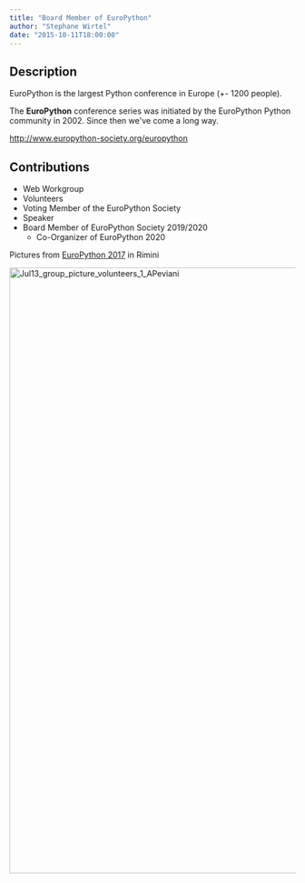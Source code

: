 ```yaml
---
title: "Board Member of EuroPython"
author: "Stephane Wirtel"
date: "2015-10-11T18:00:00"
---
```


## Description

EuroPython is the largest Python conference in Europe (+- 1200 people).

The **EuroPython** conference series was initiated by the EuroPython Python
community in 2002. Since then we've come a long way.

http://www.europython-society.org/europython

## Contributions

* Web Workgroup
* Volunteers
* Voting Member of the EuroPython Society
* Speaker
* Board Member of EuroPython Society 2019/2020
  * Co-Organizer of EuroPython 2020

Pictures from [EuroPython 2017](https://ep2017.europython.eu) in Rimini

<a data-flickr-embed="true" data-header="true" data-context="true"  href="https://www.flickr.com/photos/photogenicgreen/35921860090/in/pool-europython17/" title="Jul13_group_picture_volunteers_1_APeviani"><img src="https://farm5.staticflickr.com/4291/35921860090_f311d48b26_h.jpg" width="1600" height="1066" alt="Jul13_group_picture_volunteers_1_APeviani"></a><script async src="//embedr.flickr.com/assets/client-code.js" charset="utf-8"></script>
